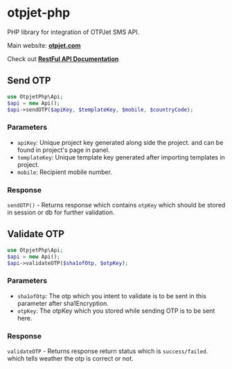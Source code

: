 # otpjet-php
PHP library for integration of OTPJet SMS API.

Main website: **[otpjet.com](https://otpjet.com)**

Check out **[RestFul API Documentation](https://docs.otpjet.com)**

## Send OTP
```php
use OtpjetPhp\Api;
$api = new Api();
$api->sendOTP($apiKey, $templateKey, $mobile, $countryCode);
```
### Parameters
- `apiKey`: Unique project key generated along side the project. and can be found in project's page in panel.
- `templateKey`: Unique template key generated after importing templates in project.
- `mobile`: Recipient mobile number.
### Response
`sendOTP()` - Returns response which contains `otpKey` which should be stored in session or db for further validation.
## Validate OTP
```php
use OtpjetPhp\Api;
$api = new Api();
$api->validateOTP($sha1ofOtp, $otpKey);
```
### Parameters
- `sha1ofOtp`: The otp which you intent to validate is to be sent in this parameter after sha1Encryption.
- `otpKey`: The otpKey which you stored while sending OTP is to be sent here.
### Response
`validateOTP` - Returns response return status which is `success/failed`. which tells weather the otp is correct or not.

